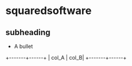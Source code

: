 squaredsoftware
===============

subheading
----------

- A bullet 

+-------+------+
| col_A | col_B|
+-------+------+
